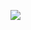 <a href="https://akbar.kustirama.id/"><img src="https://assets.codelatte.id/images/uploads/js.gif"></a>
